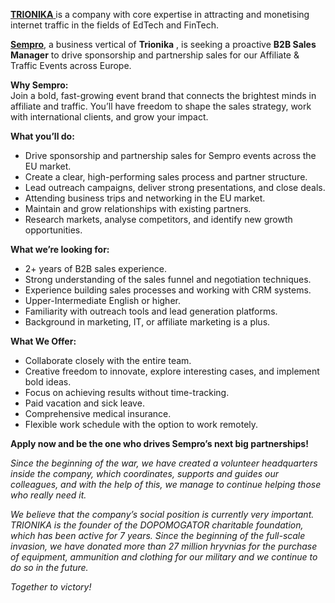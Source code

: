 [**TRIONIKA** ](https://trionika.com/)is a company with core expertise in
attracting and monetising internet traffic in the fields of EdTech and
FinTech.

[**Sempro**](https://www.sempro.club/#section_why), a business vertical of
**Trionika** , is seeking a proactive **B2B Sales Manager** to drive
sponsorship and partnership sales for our Affiliate & Traffic Events across
Europe.

**Why Sempro:**  
Join a bold, fast-growing event brand that connects the brightest minds in
affiliate and traffic. You’ll have freedom to shape the sales strategy, work
with international clients, and grow your impact.

**What you’ll do:**

  * Drive sponsorship and partnership sales for Sempro events across the EU market.
  * Create a clear, high-performing sales process and partner structure.
  * Lead outreach campaigns, deliver strong presentations, and close deals.
  * Attending business trips and networking in the EU market.
  * Maintain and grow relationships with existing partners.
  * Research markets, analyse competitors, and identify new growth opportunities.

**What we’re looking for:**

  * 2+ years of B2B sales experience.
  * Strong understanding of the sales funnel and negotiation techniques.
  * Experience building sales processes and working with CRM systems.
  * Upper-Intermediate English or higher.
  * Familiarity with outreach tools and lead generation platforms.
  * Background in marketing, IT, or affiliate marketing is a plus.

**What We Offer:**

  * Collaborate closely with the entire team.
  * Creative freedom to innovate, explore interesting cases, and implement bold ideas.
  * Focus on achieving results without time-tracking.
  * Paid vacation and sick leave.
  * Comprehensive medical insurance.
  * Flexible work schedule with the option to work remotely.

**Apply now and be the one who drives Sempro’s next big partnerships!**

_Since the beginning of the war, we have created a volunteer headquarters
inside the company, which coordinates, supports and guides our colleagues, and
with the help of this, we manage to continue helping those who really need
it._

_We believe that the company’s social position is currently very important.
TRIONIKA is the founder of the DOPOMOGATOR charitable foundation, which has
been active for 7 years. Since the beginning of the full-scale invasion, we
have donated more than 27 million hryvnias for the purchase of equipment,
ammunition and clothing for our military and we continue to do so in the
future._

_Together to victory!_